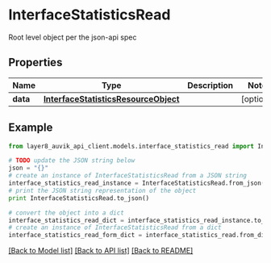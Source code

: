 # InterfaceStatisticsRead

Root level object per the json-api spec

## Properties
Name | Type | Description | Notes
------------ | ------------- | ------------- | -------------
**data** | [**InterfaceStatisticsResourceObject**](InterfaceStatisticsResourceObject.md) |  | [optional] 

## Example

```python
from layer8_auvik_api_client.models.interface_statistics_read import InterfaceStatisticsRead

# TODO update the JSON string below
json = "{}"
# create an instance of InterfaceStatisticsRead from a JSON string
interface_statistics_read_instance = InterfaceStatisticsRead.from_json(json)
# print the JSON string representation of the object
print InterfaceStatisticsRead.to_json()

# convert the object into a dict
interface_statistics_read_dict = interface_statistics_read_instance.to_dict()
# create an instance of InterfaceStatisticsRead from a dict
interface_statistics_read_form_dict = interface_statistics_read.from_dict(interface_statistics_read_dict)
```
[[Back to Model list]](../README.md#documentation-for-models) [[Back to API list]](../README.md#documentation-for-api-endpoints) [[Back to README]](../README.md)



